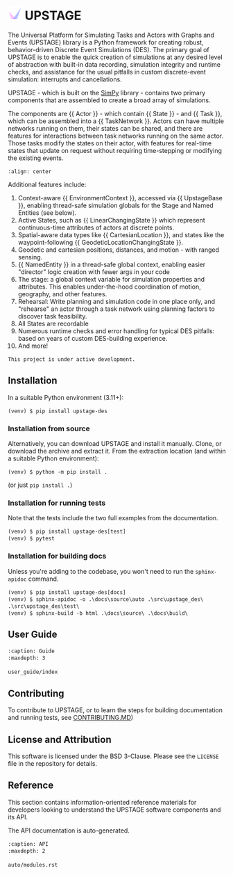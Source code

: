 # ![logo](_static/upstage-logo-medium.png) UPSTAGE

The Universal Platform for Simulating Tasks and Actors with Graphs and Events (UPSTAGE) library is a Python framework for creating robust, behavior-driven Discrete Event Simulations (DES).
The primary goal of UPSTAGE is to enable the quick creation of simulations at any desired level of abstraction with built-in data recording, simulation integrity and runtime checks, and
assistance for the usual pitfalls in custom discrete-event simulation: interrupts and cancellations.

UPSTAGE - which is built on the [SimPy](https://simpy.readthedocs.io/en/latest/) library - contains two primary components that are assembled to create a broad array of simulations.

The components are {{ Actor }} - which contain {{ State }} - and {{ Task }}, which can be assembled into a {{ TaskNetwork }}. Actors can have multiple networks running on them, their states can be shared, and there are features for interactions between task networks running on the same actor. Those tasks modify the states on their actor, with features for real-time states that update on request without requiring time-stepping or modifying the existing events.

```{image} _static/upstage-flow.png
:align: center
```

Additional features include:

1. Context-aware {{ EnvironmentContext }}, accessed via {{ UpstageBase }}, enabling thread-safe simulation globals for the Stage and Named Entities (see below).
2. Active States, such as {{ LinearChangingState }} which represent continuous-time attributes of actors at discrete points.
3. Spatial-aware data types like {{ CartesianLocation }}, and states like the waypoint-following {{ GeodeticLocationChangingState }}.
4. Geodetic and cartesian positions, distances, and motion - with ranged sensing.
5. {{ NamedEntity }} in a thread-safe global context, enabling easier "director" logic creation with fewer args in your code
6. The stage: a global context variable for simulation properties and attributes. This enables under-the-hood coordination of motion, geography, and other features.
7. Rehearsal: Write planning and simulation code in one place only, and "rehearse" an actor through a task network using planning factors to discover task feasibility.
8. All States are recordable
9. Numerous runtime checks and error handling for typical DES pitfalls: based on years of custom DES-building experience.
10. And more!

```{note}
This project is under active development.
```

## Installation

In a suitable Python environment (3.11+):

```console
(venv) $ pip install upstage-des
```

### Installation from source

Alternatively, you can download UPSTAGE and install it manually. Clone, or download the archive and extract it. From the extraction location (and within a suitable Python environment):

```console
(venv) $ python -m pip install .
```

(or just `pip install .`)

### Installation for running tests

Note that the tests include the two full examples from the documentation.

```console
(venv) $ pip install upstage-des[test]
(venv) $ pytest
```

### Installation for building docs

Unless you're adding to the codebase, you won't need to run the `sphinx-apidoc` command.

```console
(venv) $ pip install upstage-des[docs]
(venv) $ sphinx-apidoc -o .\docs\source\auto .\src\upstage_des\ .\src\upstage_des\test\
(venv) $ sphinx-build -b html .\docs\source\ .\docs\build\
```

## User Guide

```{toctree}
:caption: Guide
:maxdepth: 3

user_guide/index
```

## Contributing

To contribute to UPSTAGE, or to learn the steps for building documentation and running tests, see [CONTRIBUTING.MD](https://github.com/gtri/upstage/blob/main/CONTRIBUTING.md))

## License and Attribution

This software is licensed under the BSD 3-Clause. Please see the `LICENSE` file in the repository for details.

## Reference

This section contains information-oriented reference materials for developers
looking to understand the UPSTAGE software components and its API.

The API documentation is auto-generated.

```{toctree}
:caption: API
:maxdepth: 2

auto/modules.rst
```
